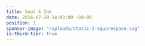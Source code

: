```yaml
---
title: Soul & Ink
date: 2016-07-29 14:03:00 -04:00
position: 1
sponsor-image: "/uploads/static-1-squarespace.svg"
is-third-tier: true
---
```


